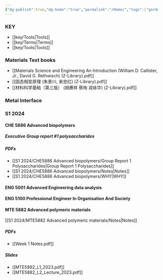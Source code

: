 ```yaml
---
{"dg-publish":true,"dg-home":"true","permalink":"/Home/","tags":["gardenEntry"],"dgPassFrontmatter":true}
---
```


### KEY
-  [[key/Tools\|Tools]]
- [[key/Terms\|Terms]]
- [[key/Tools\|Tools]]
### Materials Text books
- [[Materials Science and Engineering An Introduction (William D. Callister, Jr., David G. Rethwisch) (Z-Library).pdf]]
- [[固态相变原理 (朱景川, 来忠红) (Z-Library).pdf]]
- [[材料科学基础（第三版） (胡赓祥  蔡珣  戎咏华) (Z-Library).pdf]]
### Metal Interface
### S1 2024
#### CHE 5886 Advanced biopolymers
##### Executive Group report #1 polysaccharides
##### PDFs
-  [[S1 2024/CHE5886 Advanced biopolymers/Group Report 1 Polysaccharides\|Group Report 1 Polysaccharides]]
- [[S1 2024/CHE5886 Advanced biopolymers/Notes\|Notes]]
- [[S1 2024/CHE5886 Advanced biopolymers/WHY\|WHY]]
#### ENG 5001 Advanced Engineering data analysis
#### ENG 5100 Professional Engineer In Organisation And Society
#### MTE 5882 Advanced polymeric materials
[[S1 2024/MTE5882  Advanced polymeric materials/Notes\|Notes]]
##### PDFs
- [[Week 1 Notes.pdf]]
##### Slides
- [[MTE5882_L1_2023.pdf]]
- [[MTE5882_L2_Lecture_2023.pdf]]

